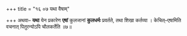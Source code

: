 +++
title = "१६ ०७ यथा वैषाम्"

+++
अथवा– **यथा** येन प्रकारेण **एषां** कुलजानां **कुलधर्मः** प्रवर्तते, तथा शिखा कर्तव्या ।
केचित्–एषामिति वचनात् पितुरन्योऽपि चौलकर्तेति ॥७॥